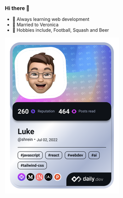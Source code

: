 ### Hi there 👋

- 🌱 Always learning web development
- 💍 Married to Veronica
- 🙉 Hobbies include, Football, Squash and Beer

<a href="https://app.daily.dev/shrein"><img src="https://github.com/figurluk/figurluk/blob/main/devcard.png" width="356" alt="Luke's Dev Card"/></a>

<!--
**figurluk/figurluk** is a ✨ _special_ ✨ repository because its `README.md` (this file) appears on your GitHub profile.

Here are some ideas to get you started:

- 🔭 I’m currently working on ...
- 🌱 I’m currently learning ...
- 👯 I’m looking to collaborate on ...
- 🤔 I’m looking for help with ...
- 💬 Ask me about ...
- 📫 How to reach me: ...
- 😄 Pronouns: ...
- ⚡ Fun fact: ...
-->
